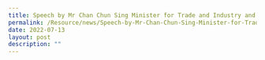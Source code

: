 ```yaml
---
title: Speech by Mr Chan Chun Sing Minister for Trade and Industry and Deputy Chairman
permalink: /Resource/news/Speech-by-Mr-Chan-Chun-Sing-Minister-for-Trade-and-Industry-and-Deputy-Chairman
date: 2022-07-13
layout: post
description: ""
---
```

